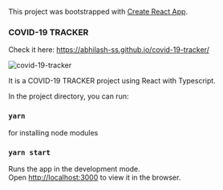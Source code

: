 This project was bootstrapped with [Create React App](https://github.com/facebook/create-react-app).

### COVID-19 TRACKER

Check it here: https://abhilash-ss.github.io/covid-19-tracker/

![covid-19-tracker](https://user-images.githubusercontent.com/22938813/93602275-09c33500-f9e0-11ea-8f59-4f1ac8b35d5a.png)


It is a COVID-19 TRACKER project using React with Typescript.




In the project directory, you can run:

### `yarn`

for installing node modules

### `yarn start`

Runs the app in the development mode.<br />
Open [http://localhost:3000](http://localhost:3000) to view it in the browser.

